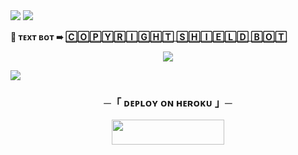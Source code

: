 
 
<img src="https://user-images.githubusercontent.com/73097560/115834477-dbab4500-a447-11eb-908a-139a6edaec5c.gif"> 
 <img src="https://readme-typing-svg.herokuapp.com?color=FF00FF&width=420&lines=💈+🄲🄾🄿🅈🅁🄸🄶🄷🅃+🅂🄷🄸🄴🄻🄳+🄱🄾🅃+💈">


**💮 ᴛᴇxᴛ ʙᴏᴛ ➠ [ 🄲🄾🄿🅈🅁🄸🄶🄷🅃 🅂🄷🄸🄴🄻🄳 🄱🄾🅃 ](https://t.me/copyrightshieldbot)**


</h2>
<p align="center">
  <img src="https://telegra.ph/file/feb8ec9cd6194018ccc4c.jpg">
</p>

 <img src="https://readme-typing-svg.herokuapp.com?color=FF00FF&width=420&lines=💌+🄳🄴🄿🄻🄾🅈+🄾🄽+🄷🄴🅁🄾🄺🅄+🄽🄾🅆+💌">


<h3 align="center">
    ─「 ᴅᴇᴩʟᴏʏ ᴏɴ ʜᴇʀᴏᴋᴜ 」─
</h3>

<p align="center"><a href="https://dashboard.heroku.com/new?template=https://github.com/Samdaveloper/COPYRIGHT"> <img src="https://img.shields.io/badge/Deploy%20On%20Heroku-C0C0C0?style=for-the-badge&logo=heroku" width="180" height="40"/></a></p>


